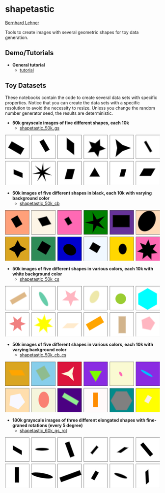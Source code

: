 # shapetastic
[Bernhard Lehner](https://www.researchgate.net/profile/Bernhard_Lehner)

Tools to create images with several geometric shapes for toy data generation.


## Demo/Tutorials<a name="demo"></a>
- **General tutorial**
    - [tutorial](https://github.com/berni-lehner/shapetastic/blob/main/tutorial.ipynb)


## Toy Datasets <a name="toy datasets"></a>
These notebooks contain the code to create several data sets with specific properties.
Notice that you can create the data sets with a specific resolution to avoid the necessity to resize.
Unless you change the random number generator seed, the results are deterministic.

- **50k grayscale images of five different shapes, each 10k**
    - [shapetastic_50k_gs](https://github.com/berni-lehner/shapetastic/blob/main/shapetastic_50k_gs.ipynb)

![preview](https://github.com/berni-lehner/shapetastic/blob/main/meta/shapetastic_50k_gs.png?raw=true)

- **50k images of five different shapes in black, each 10k with varying background color**
    - [shapetastic_50k_cb](https://github.com/berni-lehner/shapetastic/blob/main/shapetastic_50k_cb.ipynb)

![preview](https://github.com/berni-lehner/shapetastic/blob/main/meta/shapetastic_50k_cb.png?raw=true)

- **50k images of five different shapes in various colors, each 10k with white background color**
    - [shapetastic_50k_cs](https://github.com/berni-lehner/shapetastic/blob/main/shapetastic_50k_cs.ipynb)

![preview](https://github.com/berni-lehner/shapetastic/blob/main/meta/shapetastic_50k_cs.png?raw=true)

- **50k images of five different shapes in various colors, each 10k with varying background color**
    - [shapetastic_50k_cb_cs](https://github.com/berni-lehner/shapetastic/blob/main/shapetastic_50k_cb_cs.ipynb)

![preview](https://github.com/berni-lehner/shapetastic/blob/main/meta/shapetastic_50k_cb_cs.png?raw=true)

- **180k grayscale images of three different elongated shapes with fine-graned rotations (every 5 degree)**
    - [shapetastic_60k_gs_rot](https://github.com/berni-lehner/shapetastic/blob/main/shapetastic_60k_gs_rot.ipynb)

![preview](https://github.com/berni-lehner/shapetastic/blob/main/meta/shapetastic_60k_gs_rot.png?raw=true)
